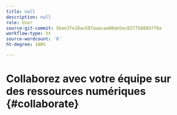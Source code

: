```yaml
---
title: null
description: null
role: User
source-git-commit: 5bae37e18ac587aaacaa004e5ec02775888d7f9a
workflow-type: ht
source-wordcount: '8'
ht-degree: 100%

---
```



# Collaborez avec votre équipe sur des ressources numériques {#collaborate}


